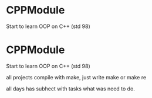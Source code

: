 # CPPModule
Start to learn OOP on C++ (std 98)


# CPPModule
Start to learn OOP on C++ (std 98)


all projects compile with make, just write make or make re

all days has subhect with tasks what was need to do. 

